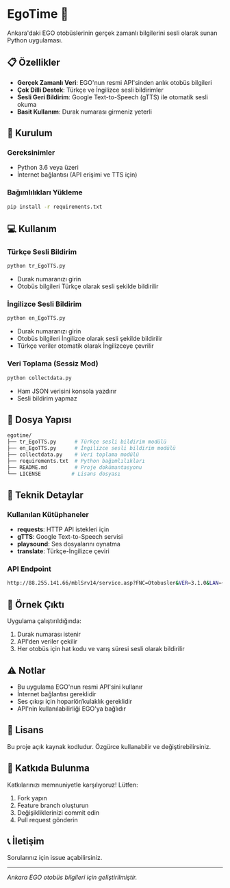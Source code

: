 # EgoTime 🚌

Ankara'daki EGO otobüslerinin gerçek zamanlı bilgilerini sesli olarak sunan Python uygulaması.

## 📋 Özellikler

- **Gerçek Zamanlı Veri**: EGO'nun resmi API'sinden anlık otobüs bilgileri
- **Çok Dilli Destek**: Türkçe ve İngilizce sesli bildirimler
- **Sesli Geri Bildirim**: Google Text-to-Speech (gTTS) ile otomatik sesli okuma
- **Basit Kullanım**: Durak numarası girmeniz yeterli

## 🚀 Kurulum

### Gereksinimler

- Python 3.6 veya üzeri
- İnternet bağlantısı (API erişimi ve TTS için)

### Bağımlılıkları Yükleme

```bash
pip install -r requirements.txt
```

## 💻 Kullanım

### Türkçe Sesli Bildirim

```bash
python tr_EgoTTS.py
```

- Durak numaranızı girin
- Otobüs bilgileri Türkçe olarak sesli şekilde bildirilir

### İngilizce Sesli Bildirim

```bash
python en_EgoTTS.py
```

- Durak numaranızı girin
- Otobüs bilgileri İngilizce olarak sesli şekilde bildirilir
- Türkçe veriler otomatik olarak İngilizceye çevrilir

### Veri Toplama (Sessiz Mod)

```bash
python collectdata.py
```

- Ham JSON verisini konsola yazdırır
- Sesli bildirim yapmaz

## 📁 Dosya Yapısı

```bash
egotime/
├── tr_EgoTTS.py      # Türkçe sesli bildirim modülü
├── en_EgoTTS.py      # İngilizce sesli bildirim modülü
├── collectdata.py    # Veri toplama modülü
├── requirements.txt  # Python bağımlılıkları
├── README.md         # Proje dokümantasyonu
└── LICENSE          # Lisans dosyası
```

## 🔧 Teknik Detaylar

### Kullanılan Kütüphaneler

- **requests**: HTTP API istekleri için
- **gTTS**: Google Text-to-Speech servisi
- **playsound**: Ses dosyalarını oynatma
- **translate**: Türkçe-İngilizce çeviri

### API Endpoint

```bash
http://88.255.141.66/mblSrv14/service.asp?FNC=Otobusler&VER=3.1.0&LAN={dil}&DURAK={durak_no}
```

## 📝 Örnek Çıktı

Uygulama çalıştırıldığında:

1. Durak numarası istenir
2. API'den veriler çekilir
3. Her otobüs için hat kodu ve varış süresi sesli olarak bildirilir

## ⚠️ Notlar

- Bu uygulama EGO'nun resmi API'sini kullanır
- İnternet bağlantısı gereklidir
- Ses çıkışı için hoparlör/kulaklık gereklidir
- API'nin kullanılabilirliği EGO'ya bağlıdır

## 📄 Lisans

Bu proje açık kaynak kodludur. Özgürce kullanabilir ve değiştirebilirsiniz.

## 🤝 Katkıda Bulunma

Katkılarınızı memnuniyetle karşılıyoruz! Lütfen:

1. Fork yapın
2. Feature branch oluşturun
3. Değişikliklerinizi commit edin
4. Pull request gönderin

## 📞 İletişim

Sorularınız için issue açabilirsiniz.

---
*Ankara EGO otobüs bilgileri için geliştirilmiştir.*
